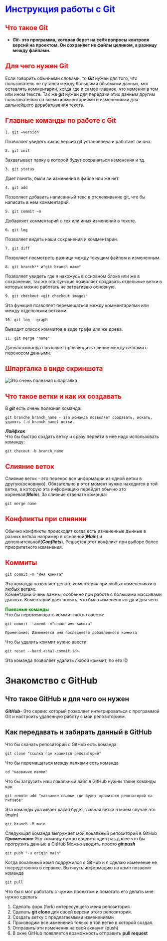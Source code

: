 # <span style="color:blue">Инструкция работы с Git</span>

## <span style="color:red">Что такое  Git</span>
* **_Git_- это программа, которая берет на себя вопросы контроля версий на проектом. Он сохраняет не файлы целиком, а разницу между файлами.**

## <span style="color:red">Для чего нужен Git</span>
 Если говорить обычными словами, то **_Git_** нужен для того, что пользователь не путался между большими обьемами данных, мог оставлять комментарии, когда где и самое главное, что изменил в том или ином тексте. Так же **_git_** нужен для передачи этих данным другим пользователям со всеми комментариями и изменениями для дальнейшего дорабатывания текста.
## <span style="color:red">Главные команды по работе с Git</span>
    1. git –version  
Позволяет увидеть какая версия git установлена и работает ли она.

    2. git init  
Захватывает папку в которой будут сохраняться изменения и тд.

    3. git status  
Дает понять, были ли изменения в файле или же нет.

    4. git add  
Позволяет добавить написанный текс в отслеживание git, что бы написать в нем комментарий.

    5. git commit –m  
Добавляет комментарий  о тех или иных изменений в тексте.

    6. git log  
Позволяет видеть наши сохранения и комментарии.

    7. git diff  
Позволяет посмотреть разницу между текущим файлом и измененным.

    8. git branch** и"git branch name"  
Позволяет увидеть где я нахожусь в основном блоке или же в сохранении, так же эта функция позволяет создавать отдельные ветки в которых можно работать не затрагиваю основную.

    9. git checkout «git checkout images"  
Эта функция позволяет перемещаться между комментариями или  между отдельными ветками.

    10. git log --graph  
Выводит список коммитов в виде графа или же древа.

    11. git merge "name"   
Данная команда  повзоляет производить слиние между ветками с переносом данными.

## <span style="color:red">Шпаргалка в виде скриншота</span>
![Это очень полезная шпаргалка](opera_GK9aLIu3Sa.png)

## <span style="color:red">Что такое ветки и как их создавать</span>
В **_git_** есть очень полезная команда:

    git branche branch_name - Эта команда позволяет создавать, искать, удалять (-d branch_name) ветки.

**_Лайфхак_**   
Что бы быстро создать ветку и сразу перейти в нее надо использовать команду:

    git checout -b branch_name 


## <span style="color:red">Слияние веток </span> 
Слияние веток - это перенос все информации из одной ветки в другую(основную). Обязательно в этот момент нужно находится в той ветке, в которую эта информацию перейдет обычно это корневая(**_Main_**). За слияние отвечате команда:

    git merge name

## <span style="color:red">Конфликты при слиянии </span>
Обычно конфликты происходят когда есть измененные дынные в разных ветках например в основной(**_Main_**) и дополнительной(**_Conflicts_**). Решается этот конфликт при выборе более приоритетного изменения.

## <span style="color:red">Коммиты </span>
    git commit -m "Имя комита"
Эта команда позволяет делать коментария при любых  измененияхи в любых ветвях.   
Коментарии очень важны, особенно при работе с большими массивами дынных. Коментарий дает понять, что было изменено когда и для чего.

**<span style="color:green">Поелзные команды </span>**  
Что бы перемеиновать коммит нужно ввести:

    git commit --amend -m"новое имя комита"

    Примечание: Изменяется имя последнеего добавленного коммита 

Что бы удалить коммит нужно ввести:

    git reset --hard <sha1-commit-id>
Эта команда позволяет удалить любой коммит, по его ID

# Знакомство с GitHub

## Что такое GitHub и для чего он нужен 

**_GitHub_**- Это сервис который позволяет интегрироваться с программой Git  и настроить удаленную работу с мои репозиторием.

## Как передавать и забирать данный в GitHub
Что бы скачать репозиторий с GitHub есть команда:

    git clone "ссылка где хранится репозиторий"

Что бы перемащаться между папками есть команда 

    cd "название папки"
Что бы загрузить наш локальный вайл в GitHub нужны такие команды как

    git remote add "название ссылки где будет храниться репозиторий на гитхабе"

Эта команды указывает  какая будет главная ветка в моем случае это (main)

    git branch -M main

Следующая команда выгружает мой локальный репозиторий в GitHub
**_Примечание_** Эту команду нужно вводить один раз далее что бы прогрузить данные в GitHub Можно вводить просто **_git push_**

    git push "-u origin main"

Когда локальный комп подружился c GitHub и я сделаю изменение не посредственно в сервисе. Вытянуть информацию на комп позволит команда 

    git pull

Что бы я мог работать с чужим проектом и помогать его делать мне нужно сделать
1. Сделать форк (fork) интересуещего меня репозитория
2. Сделать **git clone** для своей версии этого репозитория.
3. Создать ветку с предлагаемыми изменениями
4. Производим все изменения только в той ветке в которой создал.
5. Отправить эти изменения на свой аккаунт (push)
6. В окне GitHub появляется возможность отправить **pull request**